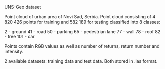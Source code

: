 UNS-Geo dataset

Point cloud of urban area of Novi Sad, Serbia. Point cloud consisting of 4 820 426 points
for training and 582 189 for testing classified into 8 classes: 

2 - ground
41 - road
50 - parking
65 - pedestrian lane
77 - wall
78 - roof
82 - tree
101 - car

Points contain RGB values as well as number of returns, return number and intensity.

2 available datasets: training data and test data. Both stored in .las format.
 
